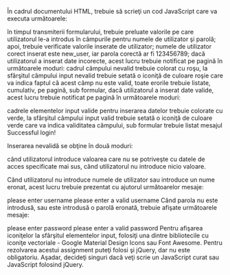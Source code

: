 În cadrul documentului HTML, trebuie să scrieţi un cod JavaScript care va executa următoarele:

în timpul transmiterii formularului, trebuie preluate valorile pe care utilizatorul le-a introdus în câmpurile pentru numele de utilizator şi parolă;
apoi, trebuie verificate valorile inserate de utilizator; numele de utilizator corect inserat este new_user, iar parola corectă ar fi 123456789;
dacă utilizatorul a inserat date incorecte, acest lucru trebuie notificat pe pagină în următoarele moduri:
cadrul câmpului nevalid trebuie colorat cu roşu,
la sfârşitul câmpului input nevalid trebuie setată o iconiţă de culoare roşie care va indica faptul că acest câmp nu este valid,
toate erorile trebuie listate, cumulativ, pe pagină, sub formular,
dacă utilizatorul a inserat date valide, acest lucru trebuie notificat pe pagină în următoarele moduri:

cadrele elementelor input valide pentru inserarea datelor trebuie colorate cu verde,
la sfârşitul câmpului input valid trebuie setată o iconiţă de culoare verde care va indica validitatea câmpului,
sub formular trebuie listat mesajul Successful login!

Inserarea nevalidă se obţine în două moduri:

când utilizatorul introduce valoarea care nu se potriveşte cu datele de acces specificate mai sus,
când utilizatorul nu introduce nicio valoare.

Când utilizatorul nu introduce numele de utilizator sau introduce un nume eronat, acest lucru trebuie prezentat cu ajutorul următoarelor mesaje:

please enter username
please enter a valid username
Când parola nu este introdusă, sau este introdusă o parolă eronată, trebuie afişate următoarele mesaje:

please enter password
please enter a valid password
Pentru afişarea iconiţelor la sfârşitul elementelor input, folosiţi una dintre bibliotecile cu iconiţe vectoriale - Google Material Design Icons sau Font Awesome. Pentru rezolvarea acestui assignment puteţi folosi şi jQuery, dar nu este obligatoriu. Aşadar, decideţi singuri dacă veţi scrie un JavaScript curat sau JavaScript folosind jQuery.
